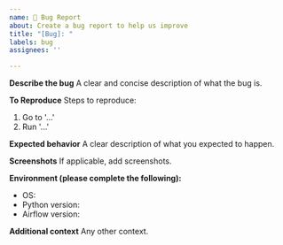 ```yaml
---
name: 🐛 Bug Report
about: Create a bug report to help us improve
title: "[Bug]: "
labels: bug
assignees: ''

---
```


**Describe the bug**
A clear and concise description of what the bug is.

**To Reproduce**
Steps to reproduce:
1. Go to '...'
2. Run '...'

**Expected behavior**
A clear description of what you expected to happen.

**Screenshots**
If applicable, add screenshots.

**Environment (please complete the following):**
- OS:
- Python version:
- Airflow version:

**Additional context**
Any other context.
